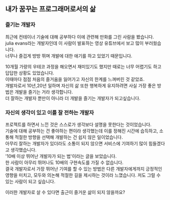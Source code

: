 ## 내가 꿈꾸는 프로그래머로서의 삶

### 즐기는 개발자
최근에 컨테이너 기술에 대해 공부하다 이에 관련해 만화를 그린 사람을 봤습니다.  
julia evans라는 개발자인데 이 사람이 발표하는 영상 유튜브에서 보고 많이 부러웠습니다.  
너무나 즐겁게 방방 뛰며 개발에 대한 애기를 하고 있었기 때문입니다.

10개월 가량의 우테코 과정을 해오면서 재미있기도 했지만 때로는 너무 어렵기도 하고 답답한 상황도 있었습니다.  
이때마다 점점 처음의 즐거움을 잃어가고 자신의 한계를 느껴버린 것 같았죠.  
개발자로서 10년,20년 일하며 자신의 삶 또한 행복하게 유지하려면 사실 가장 좋은 방법은 개발을 즐기는 거라 생각합니다.  
더 잘하는 개발자 뿐만이 아니라 더 개발을 즐기는 개발자가 되고싶습니다.

### 자신의 생각이 있고 이를 잘 전하는 개발자
프로젝트를 하면서 느낀 것은 스스로가 생각보다 설명을 못한다는 것이었습니다.  
기술에 대해 공부하는 건 좋아하는 편이라 생각했는데 이를 정해진 시간에 습득하고, 
소통해 적절한 방향을 선택해 개발하는 건 쉽지 않은 일이었습니다.  
아무리 잘하는 개발자가 있더라도 소통이 되지 않으면 서비스에 기여하기 많이 힘들겠다고 생각했습니다.  
'10배 이상 뛰어난 개발자가 되는 법'이라는 글을 보았습니다.  
한 사람이 아무리 뛰어나도 10배의 구현속도를 가질 수 없습니다.  
결국 개발자로서 가장 뛰어난 기여를 할 수 있는 방법은 다른 개발자에게까지 긍정적인 영향을 미치고, 
모두와 의논해 적절한 길을 제시하는 것이라 느꼈습니다.
저도 그럴 수 있는 사람이 되고 싶습니다.

이러한 개발자로 살 수 있다면 출근이 즐거운 삶이 되지 않을까요?

